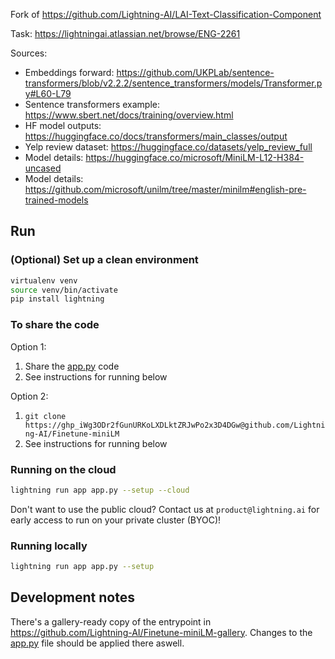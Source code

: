Fork of https://github.com/Lightning-AI/LAI-Text-Classification-Component

Task: https://lightningai.atlassian.net/browse/ENG-2261

Sources:
- Embeddings forward: https://github.com/UKPLab/sentence-transformers/blob/v2.2.2/sentence_transformers/models/Transformer.py#L60-L79
- Sentence transformers example: https://www.sbert.net/docs/training/overview.html
- HF model outputs: https://huggingface.co/docs/transformers/main_classes/output
- Yelp review dataset: https://huggingface.co/datasets/yelp_review_full
- Model details: https://huggingface.co/microsoft/MiniLM-L12-H384-uncased
- Model details: https://github.com/microsoft/unilm/tree/master/minilm#english-pre-trained-models

## Run

### (Optional) Set up a clean environment

```bash
virtualenv venv
source venv/bin/activate
pip install lightning
```

### To share the code

Option 1:

1. Share the [app.py](/app.py) code
2. See instructions for running below

Option 2:

1. `git clone https://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@github.com/Lightning-AI/Finetune-miniLM`
2. See instructions for running below

### Running on the cloud

```bash
lightning run app app.py --setup --cloud
```

Don't want to use the public cloud? Contact us at `product@lightning.ai` for early access to run on your private cluster (BYOC)!


### Running locally

```bash
lightning run app app.py --setup
```


## Development notes

There's a gallery-ready copy of the entrypoint in https://github.com/Lightning-AI/Finetune-miniLM-gallery. Changes to the [app.py](/app.py) file should be applied there aswell.
